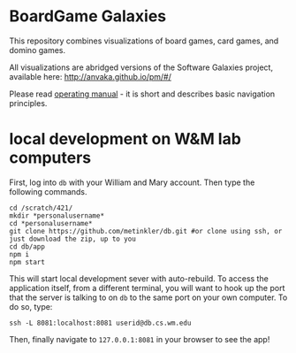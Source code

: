 # BoardGame Galaxies

This repository combines visualizations of board games, card games, and domino games.

All visualizations are abridged versions of the Software Galaxies project, available here: http://anvaka.github.io/pm/#/

Please read [operating manual](https://github.com/anvaka/pm/tree/master/about#software-galaxies-documentation) -
it is short and describes basic navigation principles.



# local development on W&M lab computers
First, log into `db` with your William and Mary account. Then type the following commands.
```
cd /scratch/421/
mkdir *personalusername*
cd *personalusername*
git clone https://github.com/metinkler/db.git #or clone using ssh, or just download the zip, up to you
cd db/app
npm i
npm start
```

This will start local development sever with auto-rebuild. To access the application itself, from a different terminal, you will want to hook up the port that the server is talking to on `db` to the same port on your own computer. To do so, type:
```
ssh -L 8081:localhost:8081 userid@db.cs.wm.edu
```

Then, finally navigate to `127.0.0.1:8081` in your browser to see the app!

